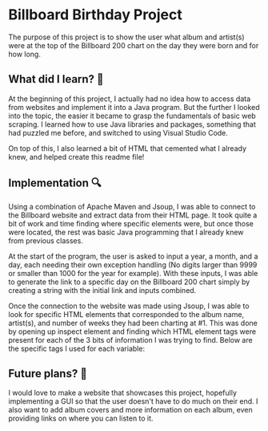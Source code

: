 <h1>
   Billboard Birthday Project 
</h1>

<p>
  The purpose of this project is to show the user what album and artist(s) were at the top of the Billboard 200 chart on the day they were born and for how long.
</p>

<h2>
  What did I learn? 🤔
</h2>

<p>
  At the beginning of this project, I actually had no idea how to access data from websites and implement it into a Java program. But the further I looked into the topic, the easier it became to grasp the fundamentals of basic web scraping. I learned how to use Java libraries and packages, something that had puzzled me before, and switched to using Visual Studio Code.

  On top of this, I also learned a bit of HTML that cemented what I already knew, and helped create this readme file! 
</p>

<h2>
  Implementation 🔍
</h2>

<p>
  Using a combination of Apache Maven and Jsoup, I was able to connect to the Billboard website and extract data from their HTML page. It took quite a bit of work and time finding where specific elements were, but once those were located, the rest was basic Java programming that I already knew from previous classes.

  At the start of the program, the user is asked to input a year, a month, and a day, each needing their own exception handling (No digits larger than 9999 or smaller than 1000 for the year for example). With these inputs, I was able to generate the link to a specific day on the Billboard 200 chart simply by creating a string with the initial link and inputs combined. 

  Once the connection to the website was made using Jsoup, I was able to look for specific HTML elements that corresponded to the album name, artist(s), and number of weeks they had been charting at #1. This was done by opening up inspect element and finding which HTML element tags were present for each of the 3 bits of information I was trying to find. Below are the specific tags I used for each variable:


</p>


<h2>
  Future plans? 📅
</h2>

<p>
  I would love to make a website that showcases this project, hopefully implementing a GUI so that the user doesn't have to do much on their end. I also want to add album covers and more information on each album, even providing links on where you can listen to it. 
</p>
